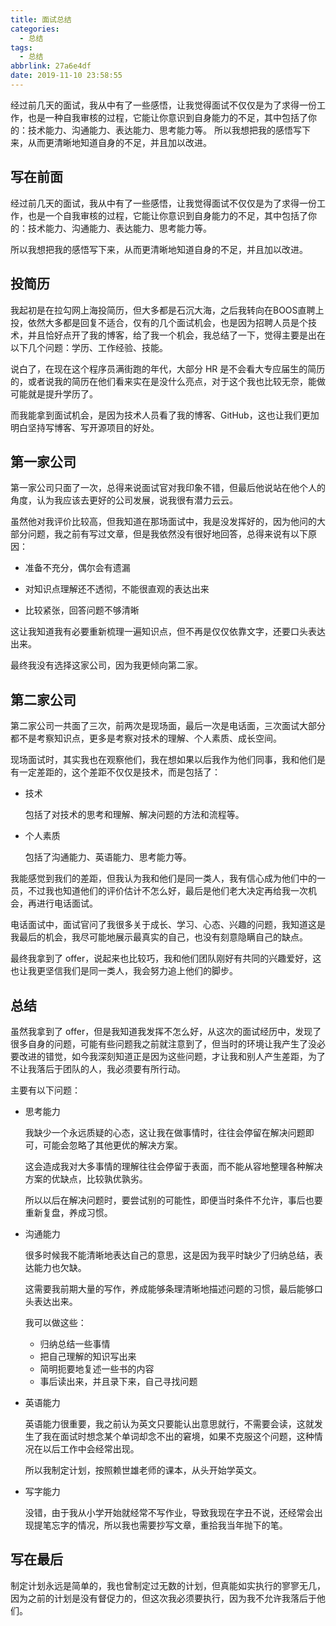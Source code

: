 ```yaml
---
title: 面试总结
categories:
  - 总结
tags:
  - 总结
abbrlink: 27a6e4df
date: 2019-11-10 23:58:55
---
```

<div class="excerpt">
经过前几天的面试，我从中有了一些感悟，让我觉得面试不仅仅是为了求得一份工作，也是一种自我审核的过程，它能让你意识到自身能力的不足，其中包括了你的：技术能力、沟通能力、表达能力、思考能力等。
所以我想把我的感悟写下来，从而更清晰地知道自身的不足，并且加以改进。
</div>

<!-- more -->

## 写在前面

经过前几天的面试，我从中有了一些感悟，让我觉得面试不仅仅是为了求得一份工作，也是一个自我审核的过程，它能让你意识到自身能力的不足，其中包括了你的：技术能力、沟通能力、表达能力、思考能力等。

所以我想把我的感悟写下来，从而更清晰地知道自身的不足，并且加以改进。

## 投简历

我起初是在拉勾网上海投简历，但大多都是石沉大海，之后我转向在BOOS直聘上投，依然大多都是回复不适合，仅有的几个面试机会，也是因为招聘人员是个技术，并且恰好点开了我的博客，给了我一个机会，我总结了一下，觉得主要是出在以下几个问题：学历、工作经验、技能。

说白了，在现在这个程序员满街跑的年代，大部分 HR 是不会看大专应届生的简历的，或者说我的简历在他们看来实在是没什么亮点，对于这个我也比较无奈，能做可能就是提升学历了。

而我能拿到面试机会，是因为技术人员看了我的博客、GitHub，这也让我们更加明白坚持写博客、写开源项目的好处。

## 第一家公司

第一家公司只面了一次，总得来说面试官对我印象不错，但最后他说站在他个人的角度，认为我应该去更好的公司发展，说我很有潜力云云。

虽然他对我评价比较高，但我知道在那场面试中，我是没发挥好的，因为他问的大部分问题，我之前有写过文章，但是我依然没有很好地回答，总得来说有以下原因：

- 准备不充分，偶尔会有遗漏

- 对知识点理解还不透彻，不能很直观的表达出来
- 比较紧张，回答问题不够清晰

这让我知道我有必要重新梳理一遍知识点，但不再是仅仅依靠文字，还要口头表达出来。

最终我没有选择这家公司，因为我更倾向第二家。

## 第二家公司

第二家公司一共面了三次，前两次是现场面，最后一次是电话面，三次面试大部分都不是考察知识点，更多是考察对技术的理解、个人素质、成长空间。

现场面试时，其实我也在观察他们，我在想如果以后我作为他们同事，我和他们是有一定差距的，这个差距不仅仅是技术，而是包括了：

- 技术

  包括了对技术的思考和理解、解决问题的方法和流程等。

- 个人素质

  包括了沟通能力、英语能力、思考能力等。

我能感觉到我们的差距，但我认为我和他们是同一类人，我有信心成为他们中的一员，不过我也知道他们的评价估计不怎么好，最后是他们老大决定再给我一次机会，再进行电话面试。

电话面试中，面试官问了我很多关于成长、学习、心态、兴趣的问题，我知道这是我最后的机会，我尽可能地展示最真实的自己，也没有刻意隐瞒自己的缺点。

最终我拿到了 offer，说起来也比较巧，我和他们团队刚好有共同的兴趣爱好，这也让我更坚信我们是同一类人，我会努力追上他们的脚步。

## 总结

虽然我拿到了 offer，但是我知道我发挥不怎么好，从这次的面试经历中，发现了很多自身的问题，可能有些问题我之前就注意到了，但当时的环境让我产生了没必要改进的错觉，如今我深刻知道正是因为这些问题，才让我和别人产生差距，为了不让我落后于团队的人，我必须要有所行动。

主要有以下问题：

- 思考能力

  我缺少一个永远质疑的心态，这让我在做事情时，往往会停留在解决问题即可，可能会忽略了其他更优的解决方案。

  这会造成我对大多事情的理解往往会停留于表面，而不能从容地整理各种解决方案的优缺点，比较孰优孰劣。

  所以以后在解决问题时，要尝试别的可能性，即便当时条件不允许，事后也要重新复盘，养成习惯。

- 沟通能力

  很多时候我不能清晰地表达自己的意思，这是因为我平时缺少了归纳总结，表达能力也欠缺。

  这需要我前期大量的写作，养成能够条理清晰地描述问题的习惯，最后能够口头表达出来。

  我可以做这些：

  - 归纳总结一些事情
  - 把自己理解的知识写出来
  - 简明扼要地复述一些书的内容
  - 事后读出来，并且录下来，自己寻找问题

- 英语能力

  英语能力很重要，我之前认为英文只要能认出意思就行，不需要会读，这就发生了我在面试时想念某个单词却念不出的窘境，如果不克服这个问题，这种情况在以后工作中会经常出现。

  所以我制定计划，按照赖世雄老师的课本，从头开始学英文。

- 写字能力

  没错，由于我从小学开始就经常不写作业，导致我现在字丑不说，还经常会出现提笔忘字的情况，所以我也需要抄写文章，重拾我当年抛下的笔。

## 写在最后

制定计划永远是简单的，我也曾制定过无数的计划，但真能如实执行的寥寥无几，因为之前的计划是没有督促力的，但这次我必须要执行，因为我不允许我落后于他们。